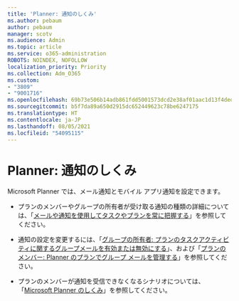 ```yaml
---
title: 'Planner: 通知のしくみ'
ms.author: pebaum
author: pebaum
manager: scotv
ms.audience: Admin
ms.topic: article
ms.service: o365-administration
ROBOTS: NOINDEX, NOFOLLOW
localization_priority: Priority
ms.collection: Adm_O365
ms.custom:
- "3809"
- "9001716"
ms.openlocfilehash: 69b73e506b14adb861fdd5001573dcd2e38af01aac1d13f4dedc60ab712a22e4
ms.sourcegitcommit: b5f7da89a650d2915dc652449623c78be6247175
ms.translationtype: HT
ms.contentlocale: ja-JP
ms.lasthandoff: 08/05/2021
ms.locfileid: "54095115"
---
```

# <a name="planner-how-notifications-work"></a>Planner: 通知のしくみ

Microsoft Planner では、メール通知とモバイル アプリ通知を設定できます。

- プランのメンバーやグループの所有者が受け取る通知の種類の詳細については、「[メールや通知を使用してタスクやプランを常に把握する](https://support.office.com/article/Stay-on-top-of-tasks-and-plans-with-email-and-notifications-cce223d6-b0ae-43cf-a080-266e2414a859)」を参照してください。

- 通知の設定を変更するには、「[グループの所有者: プランのタスクアクティビティに関するグループメールを有効または無効にする](https://support.office.com/article/group-owners-turn-group-emails-about-task-activity-on-or-off-for-a-plan-f1b0d681-2aa6-4ce5-9703-4614607d4cd0)」、および「[プランのメンバー: Planner のプランでグループ メールを管理する](https://support.office.com/article/plan-members-manage-group-emails-for-your-planner-plans-46f989a0-a34d-4db9-993b-dd596af7a5d2)」を参照してください。

- プランのメンバーが通知を受信できなくなるシナリオについては、「[Microsoft Planner のしくみ](https://techcommunity.microsoft.com/t5/planner-blog/how-microsoft-planner-works/ba-p/1214736#M703)」を参照してください。
